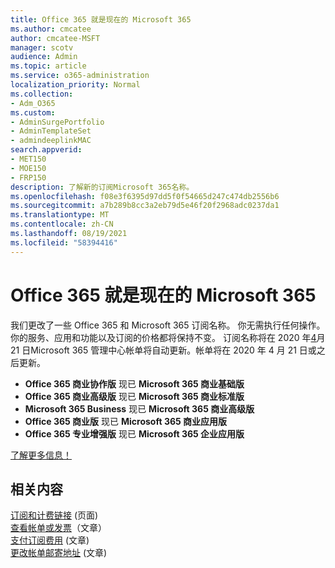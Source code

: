 ```yaml
---
title: Office 365 就是现在的 Microsoft 365
ms.author: cmcatee
author: cmcatee-MSFT
manager: scotv
audience: Admin
ms.topic: article
ms.service: o365-administration
localization_priority: Normal
ms.collection:
- Adm_O365
ms.custom:
- AdminSurgePortfolio
- AdminTemplateSet
- admindeeplinkMAC
search.appverid:
- MET150
- MOE150
- FRP150
description: 了解新的订阅Microsoft 365名称。
ms.openlocfilehash: f08e3f6395d97dd5f0f54665d247c474db2556b6
ms.sourcegitcommit: a7b289b8cc3a2eb79d5e46f20f2968adc0237da1
ms.translationtype: MT
ms.contentlocale: zh-CN
ms.lasthandoff: 08/19/2021
ms.locfileid: "58394416"
---
```

# <a name="office-365-is-now-microsoft-365"></a>Office 365 就是现在的 Microsoft 365

我们更改了一些 Office 365 和 Microsoft 365 订阅名称。 你无需执行任何操作。 你的服务、应用和功能以及订阅的价格都将保持不变。 订阅名称将在 2020 年<a href="https://go.microsoft.com/fwlink/p/?linkid=2166757" target="_blank">4</a>月 21 日Microsoft 365 管理中心帐单将自动更新。帐单将在 2020 年 4 月 21 日或之后更新。

- **Office 365 商业协作版** 现已 **Microsoft 365 商业基础版**
- **Office 365 商业高级版** 现已 **Microsoft 365 商业标准版**
- **Microsoft 365 Business** 现已 **Microsoft 365 商业高级版**
- **Office 365 商业版** 现已 **Microsoft 365 商业应用版**
- **Office 365 专业增强版** 现已 **Microsoft 365 企业应用版**

[了解更多信息！](https://go.microsoft.com/fwlink/?linkid=2120533)

## <a name="related-content"></a>相关内容

[订阅和计费链接](../commerce/index.yml) (页面) \
[查看帐单或发票](../commerce/billing-and-payments/view-your-bill-or-invoice.md)（文章）\
[支付订阅费用](../commerce/billing-and-payments/pay-for-your-subscription.md) (文章) \
[更改帐单邮寄地址](../commerce/billing-and-payments/change-your-billing-addresses.md) (文章) 
